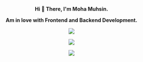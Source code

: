  <div align="center">
  
<strong> Hi 👋 There, I'm Moha Muhsin. 
 
  Am in love with Frontend and Backend Development. </strong>

![](https://github-readme-stats.vercel.app/api?username=mohamuhsin&theme=algolia&hide_border=false&include_all_commits=false&count_private=false)<br/>

![](https://github-readme-streak-stats.herokuapp.com/?user=mohamuhsin&theme=algolia&hide_border=false)<br/>

![](https://github-readme-stats.vercel.app/api/top-langs/?username=mohamuhsin&theme=algolia&hide_border=false&include_all_commits=false&count_private=false&layout=compact)

</div>
